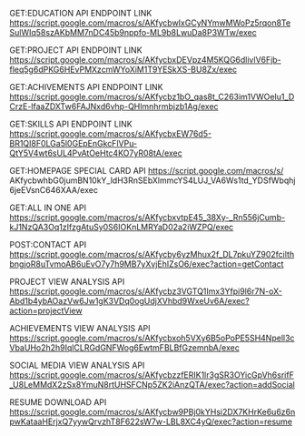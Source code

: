GET:EDUCATION API ENDPOINT LINK  
https://script.google.com/macros/s/AKfycbwIxGCyNYmwMWoPz5rqon8TeSulWIq58szAKbMM7nDC45b9nppfo-ML9b8LwuDa8P3WTw/exec

GET:PROJECT API ENDPOINT LINK
https://script.google.com/macros/s/AKfycbxDEVpz4M5KQG6dlivlV6Fjb-fleq5g6dPKG6HEvPMXzcmWYoXiM1T9YESkXS-BU8Zx/exec

GET:ACHIVEMENTS API ENDPOINT LINK
https://script.google.com/macros/s/AKfycbz1bO_qas8t_C263im1VWOeIu1_DCrzE-lfaaZDXTw6FAJNxd6vhp-QHlmnhrmbjzb1Ag/exec

GET:SKILLS API ENDPOINT LINK
https://script.google.com/macros/s/AKfycbxEW76d5-BR1QI8F0LGa5l0GEpEnGkcFlVPu-QtY5V4wt6sUL4PvAtOeHtc4KO7yR08tA/exec

GET:HOMEPAGE SPECIAL CARD API
https://script.google.com/macros/s/
AKfycbwhbG0jumBN10kY_ldH3RnSEbXlmmcYS4LUJ_VA6Ws1td_YDSfWbqhj6jeEVsnC646XAA/exec

GET:ALL IN ONE API
https://script.google.com/macros/s/AKfycbxvtpE45_38Xy-_Rn556jCumb-kJ1NzQA3Oq1zIfzgAtuSy0S6IOKnLMRYaD02a2iWZPQ/exec

POST:CONTACT API
https://script.google.com/macros/s/AKfycby6yzMhux2f_DL7pkuYZ902fcilthbngjoR8uTvmoAB6uEvO7y7h9MB7yXvjEhIZsO6/exec?action=getContact

PROJECT VIEW ANALYSIS API
https://script.google.com/macros/s/AKfycbz3VGTQ1Imx3Yfpi9l6r7N-oX-Abd1b4ybAOazVw6Jw1gK3VDq0ogUdjXVhbd9WxeUv6A/exec?action=projectView

ACHIEVEMENTS VIEW ANALYSIS API
https://script.google.com/macros/s/AKfycbxoh5VXy6B5oPoPE5SH4Npell3cVbaUHo2h2h9IqlCLRGdGNFWog6EwtmFBLBfGzemnbA/exec

SOCIAL MEDIA VIEW ANALYSIS API
https://script.google.com/macros/s/AKfycbzzfERIK1lr3gSR3OYicGpVh6srifF_U8LeMMdX2zSx8YmuN8rtUHSFCNp5ZK2iAnzQTA/exec?action=addSocial

RESUME DOWNLOAD API
https://script.google.com/macros/s/AKfycbw9PBj0kYHsi2DX7KHrKe6u6z6npwKataaHErjxQ7yywQrvzhT8F622sW7w-LBL8XC4yQ/exec?action=resume